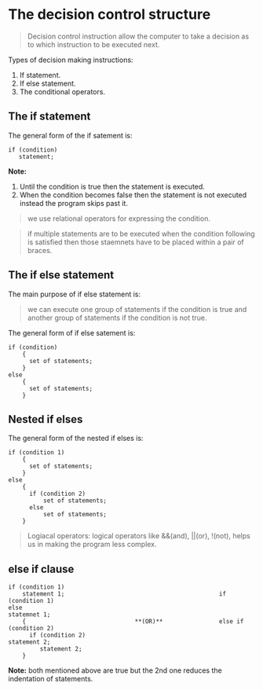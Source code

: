# The decision control structure


> Decision control instruction allow the computer to take a decision as to which instruction to be executed next.

Types of decision making instructions:

1. If statement.
2. If else statement.
3. The conditional operators.


## The if statement


The general form of the if satement is:
```
if (condition)
   statement;
```
**Note:**
1. Until the condition is true then the statement is executed.
2. When the condition becomes false then the statement is not executed instead the program skips past it.

> we use relational operators for expressing the condition.

> if multiple statements are to be executed when the condition following is satisfied then those staemnets have to be placed within a pair of braces.


## The if else statement


The main purpose of if else statement is:

> we can execute one group of statements if the condition is true and another group of statements if the condition is not true.

The general form of if else satement is:
```
if (condition)
    {
      set of statements;
    }
else
    {
      set of statements;
    }
```    

## Nested if elses


The general form of the nested if elses is:
```
if (condition 1)
    {
      set of statements;
    }
else
    {
      if (condition 2)
          set of statements;
      else
          set of statements;
    }
 ```   

> Logiacal operators: logical operators like &&(and), ||(or), !(not), helps us in making the program less complex.

## else if clause


```
if (condition 1)                                        
    statement 1;                                            if (condition 1)                    
else                                                               statemnet 1;                                          
    {                               **(OR)**                else if (condition 2)    
      if (condition 2)                                             statement 2;
         statement 2;
    }
```    
**Note:**
both mentioned above are true but the 2nd one reduces the indentation of statements.

